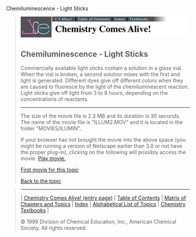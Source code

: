 





 Chemiluminescence - Light Sticks
 



> ![Chemistry Comes Alive!](ccahead.gif)
> 
> 
> 
> 
> 
> 
> 
> 
> 
> ## Chemiluminescence - Light Sticks
> 
> 
> 
> 
> 
> 
> 
> 
>   
> 
> 
> 
> 
> 
>  Commercially available light sticks contain a solution in a glass vial. 
When the vial is broken, a second solution mixes with the first and light is generated.
Different dyes give off different colors when they are caused to fluoresce by the light
of the chemiluminescent reaction. Light sticks give off light from 3
to 8 hours, depending on the concentrations of reactants.
>  
> 
> 
> 
> 
> 
> 
> 
> ---
> 
> 
>  The size of the movie file is 2.3 MB and its duration is 30 seconds. 
The name of the movie file is "ILLUM2.MOV" 
and it is located in the folder "MOVIES/ILUMIN".
>  
> 
> 
> 
>  If your browser has not brought the movie into the above space
(you might be running a version of Netscape earlier than 3.0 or
not have the proper plug-in), clicking on the following will
possibly access the movie.
>  [Play movie.](../../MOVIES/ILUMIN/ILLUM2.MOV) 
> 
> 
> 
> 
> [First movie for this topic](../../MVHTM/ILUMIN/ILLUM1.HTM) 
> 
> 
> 
> 
> 
> 
> 
> [Back to the topic](../../MAIN/ILUMIN/PAGE1.HTM)



> ---
> 
> 
>  |
>  [Chemistry Comes Alive! (entry page)](../../INDEX.HTM) 
>  |
>  [Table of Contents](../../CONTENTS.HTM) 
>  |
>  [Matrix of Chapters and Topics](../../MATRIX.HTM) 
>  |
>  [Index](../../WORDS.HTM) 
>  |
>  [Alphabetical List of Topics](../../ALPHATOP.HTM) 
>  |
>  [Chemistry Textbooks](../../BOOKS.HTM) 
>  |
>  
>  © 1999 Division of Chemical Education, Inc.,
American Chemical Society. All rights reserved.





